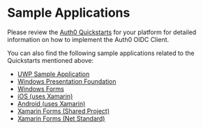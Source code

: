 # Sample Applications

Please review the [Auth0 Quickstarts](https://auth0.com/docs/quickstart/native) for your platform for detailed information on how to implement the Auth0 OIDC Client.

You can also find the following sample applications related to the Quickstarts mentioned above:

* [UWP Sample Application](https://github.com/auth0-community/auth0-uwp-oidc-samples/tree/master/Quickstart/00-Starter-Seed)
* [Windows Presentation Foundation](https://github.com/auth0-community/auth0-WinFormsWPF-oidc-samples/tree/master/Quickstart/00-Starter-Seed/WPF)
* [Windows Forms](https://github.com/auth0-community/auth0-WinFormsWPF-oidc-samples/tree/master/Quickstart/00-Starter-Seed/WinForms)
* [iOS (uses Xamarin)](https://github.com/auth0-community/auth0-xamarin-oidc-samples/tree/master/Quickstart/01-Login/iOS)
* [Android (uses Xamarin)](https://github.com/auth0-community/auth0-xamarin-oidc-samples/tree/master/Quickstart/01-Login/Android)
* [Xamarin Forms (Shared Project)](https://github.com/auth0-community/auth0-xamarin-oidc-samples/tree/master/Samples/Forms)
* [Xamarin Forms (Net Standard)](https://github.com/auth0-community/auth0-xamarin-oidc-samples/tree/master/Samples/Forms_NS)
